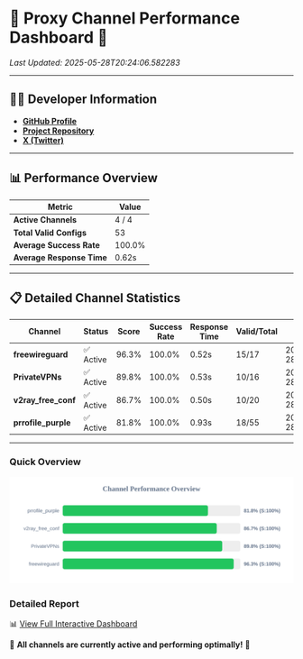 # 🌟 Proxy Channel Performance Dashboard 🌟

_Last Updated: 2025-05-28T20:24:06.582283_

---

## 👩‍💻 Developer Information

- **[GitHub Profile](https://github.com/4n0nymou3)**  
- **[Project Repository](https://github.com/4n0nymou3/multi-proxy-config-fetcher)**  
- **[X (Twitter)](https://x.com/4n0nymou3)**  

---

## 📊 Performance Overview

| Metric                | Value       |
|-----------------------|-------------|
| **Active Channels**   | 4 / 4       |
| **Total Valid Configs** | 53          |
| **Average Success Rate** | 100.0%      |
| **Average Response Time** | 0.62s       |

---

## 📋 Detailed Channel Statistics

| Channel          | Status     | Score  | Success Rate | Response Time | Valid/Total | Last Success               |
|------------------|------------|--------|--------------|---------------|-------------|----------------------------|
| **freewireguard**  | ✅ Active  | 96.3%  | 100.0% | 0.52s         | 15/17       | 2025-05-28T20:24:06.580814 |
| **PrivateVPNs**  | ✅ Active  | 89.8%  | 100.0% | 0.53s         | 10/16       | 2025-05-28T20:24:06.030328 |
| **v2ray_free_conf**  | ✅ Active  | 86.7%  | 100.0% | 0.50s         | 10/20       | 2025-05-28T20:24:05.462884 |
| **prrofile_purple**  | ✅ Active  | 81.8%  | 100.0% | 0.93s         | 18/55       | 2025-05-28T20:24:04.883796 |

---

### Quick Overview
<div align="center">
  <a href="https://raw.githubusercontent.com/nullluser/NullRepo/refs/heads/main/assets/channel_stats_chart.svg">
    <img src="https://raw.githubusercontent.com/nullluser/NullRepo/refs/heads/main/assets/channel_stats_chart.svg" alt="Source Performance Statistics" width="800">
  </a>
</div>

### Detailed Report
📊 [View Full Interactive Dashboard](https://htmlpreview.github.io/?https://github.com/nullluser/NullRepo/blob/main/assets/performance_report.html)

🎉 **All channels are currently active and performing optimally!** 🎉
